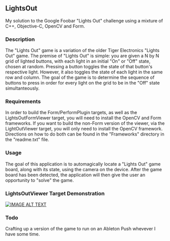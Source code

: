 ## LightsOut
My solution to the Google Foobar "Lights Out" challenge using a mixture of C++, Objective-C, OpenCV and Form.

### Description
The "Lights Out" game is a variation of the older Tiger Electronics "Lights Out" game.  The premise of "Lights Out" is simple:  you are given a N by N grid of lighted buttons, with each light in an initial "On" or "Off" state, chosen at random.  Pressing a button toggles the state of that button's respective light.  However, it also toggles the state of each light in the same row and column.  The goal of the game is to determine the sequence of buttons to press in order for every light on the grid to be in the "Off" state simultanteously.

### Requirements
In order to build the Form/PerformPlugin targets, as well as the LightsOutFormViewer target, you will need to install the OpenCV and Form frameworks.  If you want to build the non-Form version of the viewer, via the LightOutViewer target, you will only need to install the OpenCV framework.  Directions on how to do both can be found in the "Frameworks" directory in the "readme.txt" file.

### Usage
The goal of this application is to automagically locate a "Lights Out" game board, along with its state, using the camera on the device.  After the game board has been detected, the application will then give the user an opportunity to "solve" the game.

### LightsOutViewer Target Demonstration
[![IMAGE ALT TEXT](http://img.youtube.com/vi/v02fEpykwyk/maxresdefault.jpg)](http://www.youtube.com/watch?v=v02fEpykwyk "GitHub LightsOut")

### Todo
Crafting up a version of the game to run on an Ableton Push whevever I have some time.
